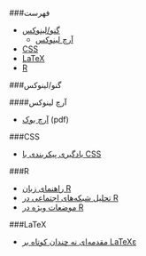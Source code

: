 ###فهرست

* [گنو/لینوکس](#%DA%AF%D9%86%D9%88%D9%84%DB%8C%D9%86%D9%88%DA%A9%D8%B3)
  * [آرچ لینوکس](#%D8%A2%D8%B1%DA%86-%D9%84%DB%8C%D9%86%D9%88%DA%A9%D8%B3)
* [CSS](#css)
* [LaTeX](#latex)
* [R](#r)

###گنو/لینوکس

####آرچ لینوکس
* [آرچ بوک](http://linuxreview.ir/archbook/ArchBook-2012-1.pdf) (pdf)

###CSS

* [یادگیری پیکربندی با CSS](http://fa.learnlayout.com/)

###R
* [راهنمای زبان R](http://cran.r-project.org/doc/contrib/Mousavi-R-lang_in_Farsi.pdf)
* [تحلیل شبکه‌های اجتماعی در R](http://cran.r-project.org/doc/contrib/Raeesi-SNA_in_R_in_Farsi.pdf)
* [موضعات ویژه در R](http://cran.r-project.org/doc/contrib/Mousavi-R_topics_in_Farsi.pdf)

###LaTeX

* [مقدمه‌ای نه چندان کوتاه بر LaTeXε](http://www.ctan.org/tex-archive/info/lshort/persian)
